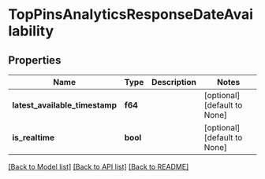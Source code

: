 # TopPinsAnalyticsResponseDateAvailability

## Properties
Name | Type | Description | Notes
------------ | ------------- | ------------- | -------------
**latest_available_timestamp** | **f64** |  | [optional] [default to None]
**is_realtime** | **bool** |  | [optional] [default to None]

[[Back to Model list]](../README.md#documentation-for-models) [[Back to API list]](../README.md#documentation-for-api-endpoints) [[Back to README]](../README.md)



